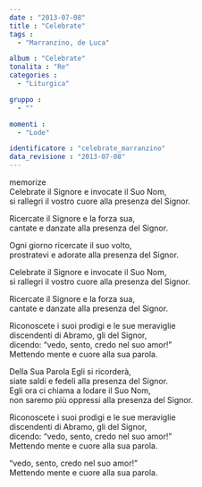 ```yaml
---
date : "2013-07-08"
title : "Celebrate"
tags : 
  - "Marranzino, de Luca"

album : "Celebrate"
tonalita : "Re"
categories : 
  - "Liturgica"

gruppo : 
  - ""

momenti : 
  - "Lode"

identificatore : "celebrate_marranzino"
data_revisione : "2013-07-08"
---
```

  
  
memorize  
Celebrate il Signore e invocate il Suo Nom,  
si rallegri il vostro cuore alla presenza del Signor.  
  
Ricercate il Signore e la forza sua,  
cantate e danzate alla presenza del Signor.  
  
  
  
Ogni giorno ricercate il suo volto,  
prostratevi e adorate alla presenza del Signor.  
  
  
  
Celebrate il Signore e invocate il Suo Nom,  
si rallegri il vostro cuore alla presenza del Signor.  
  
Ricercate il Signore e la forza sua,  
cantate e danzate alla presenza del Signor.  
  
  
Riconoscete i suoi prodigi e le sue meraviglie  
discendenti di Abramo, gli del Signor,  
dicendo: “vedo,  sento, credo nel suo amor!”  
Mettendo mente e cuore alla sua parola.   
  
  
  
Della Sua Parola Egli si ricorderà,   
siate saldi e fedeli alla presenza del Signor.  
Egli ora ci chiama a lodare il Suo Nom,   
non saremo più oppressi alla presenza del Signor.  
  
  
  
Riconoscete i suoi prodigi e le sue meraviglie  
discendenti di Abramo, gli del Signor,  
dicendo: “vedo,  sento, credo nel suo amor!”  
Mettendo mente e cuore alla sua parola.   
   
“vedo,  sento, credo nel suo amor!”  
Mettendo mente e cuore alla sua parola.  
  
  
  
  
